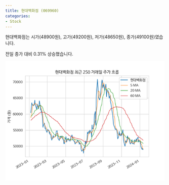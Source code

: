 ```yaml
---
title: 현대백화점 (069960)
categories:
- Stock
---
```


현대백화점는 시가(48900원), 고가(49200원), 저가(48650원), 종가(49100원)였습니다.

전일 종가 대비 0.31% 상승했습니다.

<!-- more -->

![069960](/assets/images/stock/069960.png)